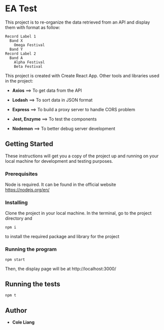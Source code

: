 # EA Test

This project is to re-organize the data retrieved from an API and display them with format as follow:

```
Record Label 1
  Band X
    Omega Festival
  Band Y
Record Label 2
  Band A
    Alpha Festival
    Beta Festival
```

This project is created with Create React App. Other tools and libraries used in the project:

* **Axios**         ==>   To get data from the API 

* **Lodash**        ==>   To sort data in JSON format

* **Express**        ==>   To build a proxy server to handle CORS problem

* **Jest, Enzyme**   ==>   To test the components

* **Nodemon**   ==>   To better debug server development 

## Getting Started

These instructions will get you a copy of the project up and running on your local machine for development and testing purposes.

### Prerequisites

Node is required. It can be found in the official website https://nodejs.org/en/

### Installing

Clone the project in your local machine. In the terminal, go to the project directory and

```
npm i
```

to install the required package and library for the project

### Running the program

```
npm start
```

Then, the display page will be at http://localhost:3000/

## Running the tests

```
npm t
```

## Author

* **Cole Liang** 
